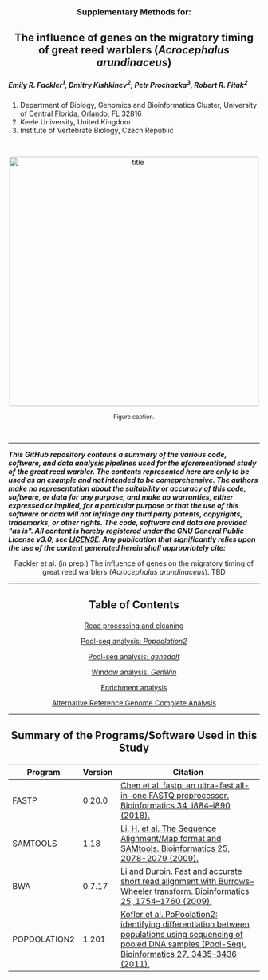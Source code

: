 <h3><p align="center">Supplementary Methods for:</p></h3>
<h2><p align="center">The influence of genes on the migratory timing of great reed warblers (<i>Acrocephalus arundinaceus</i>)</p></h2>

<I><h5>Emily R. Fackler<sup>1</sup>, Dmitry Kishkinev<sup>2</sup>, Petr Prochazka<sup>3</sup>, Robert R. Fitak<sup>2</sup></h5></I>

1. Department of Biology, Genomics and Bioinformatics Cluster, University of Central Florida, Orlando, FL 32816
2. Keele University, United Kingdom
3. Institute of Vertebrate Biology, Czech Republic

<br>

<p align="center">
  <img src="images/xxxxxx.jpg" alt="title" width="500">
</p>
<p align="center"><sup>Figure caption.</sup>
</p>

<br>

***
___This GitHub repository contains a summary of the various code, software, and data analysis pipelines used for the aforementioned study of the great reed warbler. The contents represented here are only to be used as an example and not intended to be comeprehensive. The authors make no representation about the suitability or accuracy of this code, software, or data for any purpose, and make no warranties, either expressed or implied, for a particular purpose or that the use of this software or data will not infringe any third party patents, copyrights, trademarks, or other rights. The code, software and data are provided "as is". All content is hereby registered under the GNU General Public License v3.0, see [LICENSE](./LICENSE). Any publication that significantly relies upon the use of the content generated herein shall appropriately cite:___

<p align="center">Fackler et al. (in prep.) The influence of genes on the migratory timing of great reed warblers (<i>Acrocephalus arundinaceus</i>). TBD</p>

***
  
<h2><p align="center">Table of Contents</p></h2>
<div align="center">
 
[Read processing and cleaning](./read_processing.md)

[Pool-seq analysis: <i>Popoolation2</i>](./popoolation2.md)

[Pool-seq analysis: <i>genedalf</i>](./grenedalf.md)

[Window analysis: <i>GenWin</i>](./windows.md)

[Enrichment analysis](./enrichment.md)

[Alternative Reference Genome Complete Analysis](./alternate-genome.md)

</div>

***

<h2><p align="center">Summary of the Programs/Software Used in this Study</p></h2>  

| Program | Version | Citation |
| --- | --- | --- |
| FASTP | 0.20.0 | [Chen et al. fastp: an ultra-fast all-in-one FASTQ preprocessor. Bioinformatics 34, i884–i890 (2018).](https://doi.org/10.1093/bioinformatics/bty560) |
| SAMTOOLS | 1.18 | [Li, H. et al. The Sequence Alignment/Map format and SAMtools. Bioinformatics 25, 2078-2079 (2009).](https://doi.org/10.1093/bioinformatics/btp352) |
| BWA | 0.7.17 | [Li and Durbin. Fast and accurate short read alignment with Burrows–Wheeler transform. Bioinformatics 25, 1754–1760 (2009).](https://doi.org/10.1093/bioinformatics/btp324) |
| POPOOLATION2 | 1.201 | [Kofler et al. PoPoolation2: identifying differentiation between populations using sequencing of pooled DNA samples (Pool-Seq). Bioinformatics 27, 3435–3436 (2011).](https://doi.org/10.1093/bioinformatics/btr589) |
